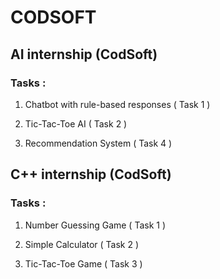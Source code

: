 # CODSOFT


## AI internship (CodSoft)

### Tasks :

1. Chatbot with rule-based responses ( Task 1 )

2. Tic-Tac-Toe AI ( Task 2 )

3. Recommendation System ( Task 4 )


## C++ internship (CodSoft)

### Tasks :

1. Number Guessing Game ( Task 1 )

2. Simple Calculator ( Task 2 )

3. Tic-Tac-Toe Game ( Task 3 )
